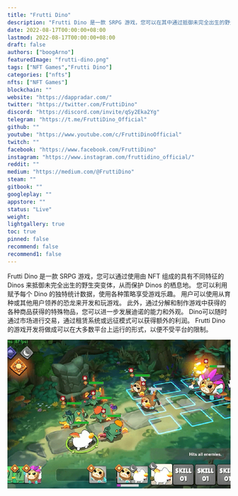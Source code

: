```yaml
---
title: "Frutti Dino"
description: "Frutti Dino 是一款 SRPG 游戏，您可以在其中通过抵御未完全出生的野生突变体来保护 Dinos 的栖息地。"
date: 2022-08-17T00:00:00+08:00
lastmod: 2022-08-17T00:00:00+08:00
draft: false
authors: ["boogArno"]
featuredImage: "frutti-dino.png"
tags: ["NFT Games","Frutti Dino"]
categories: ["nfts"]
nfts: ["NFT Games"]
blockchain: ""
website: "https://dappradar.com/"
twitter: "https://twitter.com/FruttiDino"
discord: "https://discord.com/invite/qSy2Eka2Yg"
telegram: "https://t.me/FruttiDino_Official"
github: ""
youtube: "https://www.youtube.com/c/FruttiDinoOfficial"
twitch: ""
facebook: "https://www.facebook.com/FruttiDino"
instagram: "https://www.instagram.com/fruttidino_official/"
reddit: ""
medium: "https://medium.com/@FruttiDino"
steam: ""
gitbook: ""
googleplay: ""
appstore: ""
status: "Live"
weight: 
lightgallery: true
toc: true
pinned: false
recommend: false
recommend1: false
---
```

Frutti Dino 是一款 SRPG 游戏，您可以通过使用由 NFT 组成的具有不同特征的 Dinos 来抵御未完全出生的野生突变体，从而保护 Dinos 的栖息地。 您可以利用赋予每个 Dino 的独特统计数据，使用各种策略享受游戏乐趣。 用户可以使用从育种或其他用户领养的恐龙来开发和玩游戏。 此外，通过分解和制作游戏中获得的各种商品获得的特殊物品，您可以进一步发展迪诺的能力和外观。
Dino可以随时通过市场进行交易，通过租赁系统或远征模式可以获得额外的利润。 Frutti Dino 的游戏开发将做成可以在大多数平台上运行的形式，以便不受平台的限制。

![fruttidino-dapp-games-bsc-image1_89b45a122f1e37637f406ea0ffb8d5fd](fruttidino-dapp-games-bsc-image1_89b45a122f1e37637f406ea0ffb8d5fd.png)